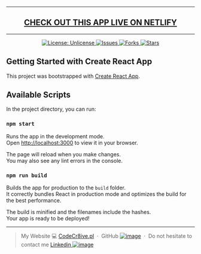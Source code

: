 ----

<h2 align="center">
<strong><a href="https://your-notes-react-app.netlify.app/">CHECK OUT THIS APP LIVE ON NETLIFY
</a></strong>
</h2>

----

<p align="center">

<a href="http://unlicense.org/">
<img src="https://img.shields.io/badge/license-Unlicense-blue.svg" alt="License: Unlicense">
</a>

<a href="https://github.com/WojciechStancel/Notes-React-App/issues">
<img src="https://img.shields.io/github/issues/WojciechStancel/Notes-React-App.svg" alt="Issues">
</a>

<a href="https://github.com/WojciechStancel/Notes-React-App/fork">
<img src="https://img.shields.io/github/forks/WojciechStancel/Notes-React-App.svg" alt="Forks">
</a>

<a href="https://github.com/WojciechStancel/Notes-React-App/stargazers">
<img src="https://img.shields.io/github/stars/WojciechStancel/Notes-React-App.svg" alt="Stars">
</a>

</p>

## Getting Started with Create React App

This project was bootstrapped with [Create React App](https://github.com/facebook/create-react-app).

## Available Scripts

In the project directory, you can run:

### `npm start`

Runs the app in the development mode.\
Open [http://localhost:3000](http://localhost:3000) to view it in your browser.

The page will reload when you make changes.\
You may also see any lint errors in the console.

### `npm run build`

Builds the app for production to the `build` folder.\
It correctly bundles React in production mode and optimizes the build for the best performance.

The build is minified and the filenames include the hashes.\
Your app is ready to be deployed!



---

> My Website 💻 [CodeCr8ive.pl](https://www.codecr8ive.pl) &nbsp;&middot;&nbsp;
> GitHub
 [![image](https://github.com/WojciechStancel/Notes-React-App/assets/121879383/fc63de6c-91ae-4eb7-ac97-a5a365bdf073)](https://github.com/WojciechStancel) &nbsp;&middot;&nbsp;
> Do not hesitate to contact me
 [Linkedin ![image](https://github.com/WojciechStancel/Notes-React-App/assets/121879383/94d42b30-025f-4997-9ff5-9491c49d9026)](https://www.linkedin.com/in/wojciech-stancel/) 
